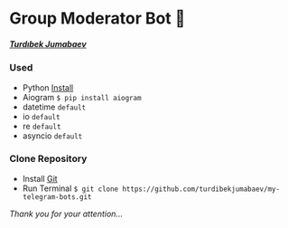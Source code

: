 # Group Moderator Bot 👮
##### [Turdıbek Jumabaev](https://github.com/turdibekjumabaev)

### Used
   + Python [Install](https://python.org)
   + Aiogram `$ pip install aiogram`
   + datetime `default`
   + io `default`
   + re `default`
   + asyncio `default`
  
### Clone Repository
   + Install [Git](https://git-scm.com/)
   + Run Terminal `$ git clone https://github.com/turdibekjumabaev/my-telegram-bots.git`
   
<i>Thank you for your attention...</i>

